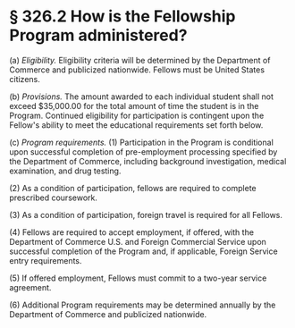 # § 326.2   How is the Fellowship Program administered?

(a) *Eligibility.* Eligibility criteria will be determined by the Department of Commerce and publicized nationwide. Fellows must be United States citizens.


(b) *Provisions.* The amount awarded to each individual student shall not exceed $35,000.00 for the total amount of time the student is in the Program. Continued eligibility for participation is contingent upon the Fellow's ability to meet the educational requirements set forth below.


(c) *Program requirements.* (1) Participation in the Program is conditional upon successful completion of pre-employment processing specified by the Department of Commerce, including background investigation, medical examination, and drug testing.


(2) As a condition of participation, fellows are required to complete prescribed coursework.


(3) As a condition of participation, foreign travel is required for all Fellows.


(4) Fellows are required to accept employment, if offered, with the Department of Commerce U.S. and Foreign Commercial Service upon successful completion of the Program and, if applicable, Foreign Service entry requirements.


(5) If offered employment, Fellows must commit to a two-year service agreement.


(6) Additional Program requirements may be determined annually by the Department of Commerce and publicized nationwide.







